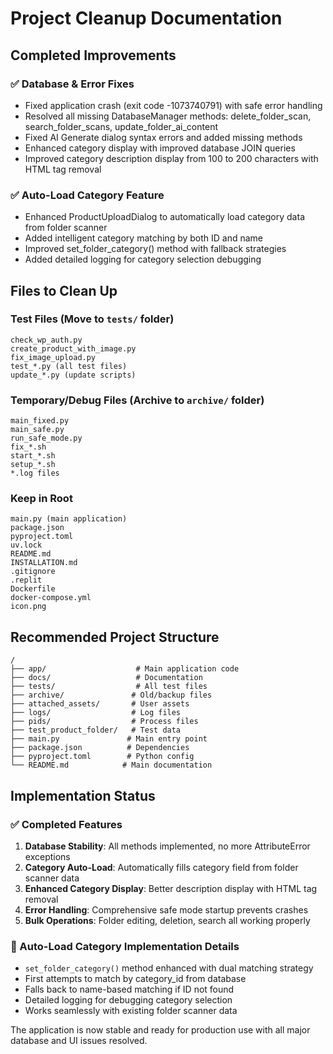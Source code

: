 # Project Cleanup Documentation

## Completed Improvements

### ✅ Database & Error Fixes
- Fixed application crash (exit code -1073740791) with safe error handling
- Resolved all missing DatabaseManager methods: delete_folder_scan, search_folder_scans, update_folder_ai_content
- Fixed AI Generate dialog syntax errors and added missing methods
- Enhanced category display with improved database JOIN queries
- Improved category description display from 100 to 200 characters with HTML tag removal

### ✅ Auto-Load Category Feature
- Enhanced ProductUploadDialog to automatically load category data from folder scanner
- Added intelligent category matching by both ID and name
- Improved set_folder_category() method with fallback strategies
- Added detailed logging for category selection debugging

## Files to Clean Up

### Test Files (Move to `tests/` folder)
```
check_wp_auth.py
create_product_with_image.py
fix_image_upload.py
test_*.py (all test files)
update_*.py (update scripts)
```

### Temporary/Debug Files (Archive to `archive/` folder)
```
main_fixed.py
main_safe.py
run_safe_mode.py
fix_*.sh
start_*.sh
setup_*.sh
*.log files
```

### Keep in Root
```
main.py (main application)
package.json
pyproject.toml
uv.lock
README.md
INSTALLATION.md
.gitignore
.replit
Dockerfile
docker-compose.yml
icon.png
```

## Recommended Project Structure

```
/
├── app/                    # Main application code
├── docs/                   # Documentation
├── tests/                  # All test files
├── archive/               # Old/backup files
├── attached_assets/       # User assets
├── logs/                  # Log files
├── pids/                  # Process files
├── test_product_folder/   # Test data
├── main.py               # Main entry point
├── package.json          # Dependencies
├── pyproject.toml        # Python config
└── README.md            # Main documentation
```

## Implementation Status

### ✅ Completed Features
1. **Database Stability**: All methods implemented, no more AttributeError exceptions
2. **Category Auto-Load**: Automatically fills category field from folder scanner data
3. **Enhanced Category Display**: Better description display with HTML tag removal
4. **Error Handling**: Comprehensive safe mode startup prevents crashes
5. **Bulk Operations**: Folder editing, deletion, search all working properly

### 🎯 Auto-Load Category Implementation Details
- `set_folder_category()` method enhanced with dual matching strategy
- First attempts to match by category_id from database
- Falls back to name-based matching if ID not found
- Detailed logging for debugging category selection
- Works seamlessly with existing folder scanner data

The application is now stable and ready for production use with all major database and UI issues resolved.